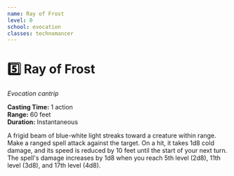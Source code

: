 ```yaml
---
name: Ray of Frost
level: 0
school: evocation
classes: technomancer
---
```


# :five: Ray of Frost 
_Evocation cantrip_ 

**Casting Time:** 1 action    
**Range:** 60 feet    
**Duration:** Instantaneous 

A frigid beam of blue-white light streaks toward a creature within range. Make a ranged spell attack against the target. On a hit, it takes 1d8 cold damage, and its speed is reduced by 10 feet until the start of your next turn.    
The spell's damage increases by 1d8 when you reach 5th level (2d8), 11th level (3d8), and 17th level (4d8). 